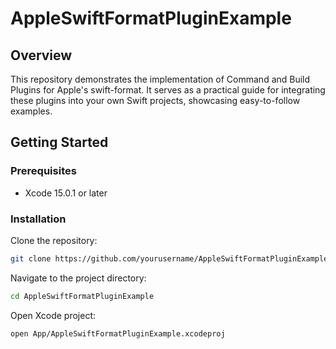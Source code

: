 # AppleSwiftFormatPluginExample

## Overview

This repository demonstrates the implementation of Command and Build Plugins for Apple's swift-format. It serves as a practical guide for integrating these plugins into your own Swift projects, showcasing easy-to-follow examples.

## Getting Started

### Prerequisites

- Xcode 15.0.1 or later

### Installation

Clone the repository:

```sh
git clone https://github.com/yourusername/AppleSwiftFormatPluginExample.git
```

Navigate to the project directory:

```sh
cd AppleSwiftFormatPluginExample
```

Open Xcode project:

```sh
open App/AppleSwiftFormatPluginExample.xcodeproj
```
